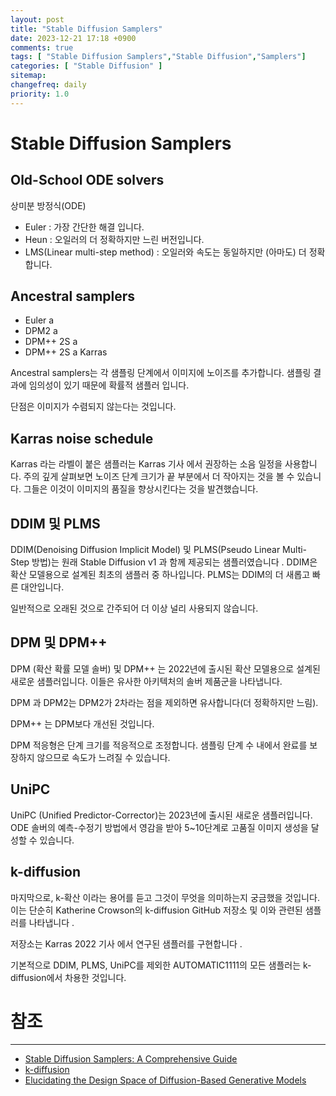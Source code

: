 ```yaml
---
layout: post
title: "Stable Diffusion Samplers"
date: 2023-12-21 17:18 +0900
comments: true
tags: [ "Stable Diffusion Samplers","Stable Diffusion","Samplers"]
categories: [ "Stable Diffusion" ]
sitemap:
changefreq: daily
priority: 1.0
---
```


# Stable Diffusion Samplers

## Old-School ODE solvers
상미분 방정식(ODE)

* Euler :  가장 간단한 해결 입니다.
* Heun : 오일러의 더 정확하지만 느린 버전입니다.
* LMS(Linear multi-step method) : 오일러와 속도는 동일하지만 (아마도) 더 정확합니다.


## Ancestral samplers

* Euler a
* DPM2 a
* DPM++ 2S a
* DPM++ 2S a Karras

Ancestral samplers는 각 샘플링 단계에서 이미지에 노이즈를 추가합니다. 샘플링 결과에 임의성이 있기 때문에 확률적 샘플러 입니다.

단점은 이미지가 수렴되지 않는다는 것입니다.


## Karras noise schedule

Karras 라는 라벨이 붙은 샘플러는 Karras 기사 에서 권장하는 소음 일정을 사용합니다. 
주의 깊게 살펴보면 노이즈 단계 크기가 끝 부분에서 더 작아지는 것을 볼 수 있습니다.
그들은 이것이 이미지의 품질을 향상시킨다는 것을 발견했습니다.



## DDIM 및 PLMS

DDIM(Denoising Diffusion Implicit Model) 및 PLMS(Pseudo Linear Multi-Step 방법)는 원래 Stable Diffusion v1 과 함께 제공되는 샘플러였습니다 . 
DDIM은 확산 모델용으로 설계된 최초의 샘플러 중 하나입니다. PLMS는 DDIM의 더 새롭고 빠른 대안입니다.

일반적으로 오래된 것으로 간주되어 더 이상 널리 사용되지 않습니다.

## DPM 및 DPM++

DPM (확산 확률 모델 솔버) 및 DPM++ 는 2022년에 출시된 확산 모델용으로 설계된 새로운 샘플러입니다. 이들은 유사한 아키텍처의 솔버 제품군을 나타냅니다.

DPM 과 DPM2는 DPM2가 2차라는 점을 제외하면 유사합니다(더 정확하지만 느림).

DPM++ 는 DPM보다 개선된 것입니다.

DPM 적응형은 단계 크기를 적응적으로 조정합니다. 샘플링 단계 수 내에서 완료를 보장하지 않으므로 속도가 느려질 수 있습니다.


## UniPC

UniPC (Unified Predictor-Corrector)는 2023년에 출시된 새로운 샘플러입니다. 
ODE 솔버의 예측-수정기 방법에서 영감을 받아 5~10단계로 고품질 이미지 생성을 달성할 수 있습니다.


## k-diffusion

마지막으로, k-확산 이라는 용어를 듣고 그것이 무엇을 의미하는지 궁금했을 것입니다. 
이는 단순히 Katherine Crowson의 k-diffusion GitHub 저장소 및 이와 관련된 샘플러를 나타냅니다 .

저장소는 Karras 2022 기사 에서 연구된 샘플러를 구현합니다 .

기본적으로 DDIM, PLMS, UniPC를 제외한 AUTOMATIC1111의 모든 샘플러는 k-diffusion에서 차용한 것입니다.


# 참조
-----
* [Stable Diffusion Samplers: A Comprehensive Guide](https://stable-diffusion-art.com/samplers/)
* [k-diffusion](https://github.com/crowsonkb/k-diffusion)
* [Elucidating the Design Space of Diffusion-Based Generative Models](https://arxiv.org/abs/2206.00364)
